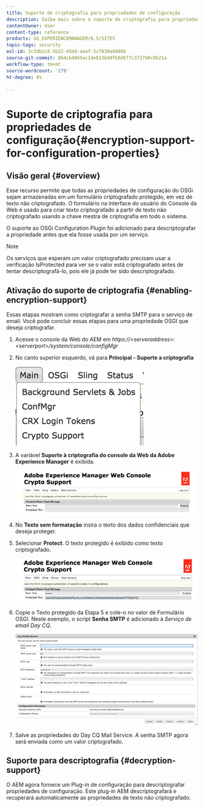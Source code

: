 ```yaml
---
title: Suporte de criptografia para propriedades de configuração
description: Saiba mais sobre o suporte de criptografia para propriedades de configuração fornecido no AEM.
contentOwner: User
content-type: reference
products: SG_EXPERIENCEMANAGER/6.5/SITES
topic-tags: security
exl-id: 3c3db1c8-5b22-45dd-aeaf-5cf830a9486b
source-git-commit: 8b4cb4065ec14e813b49fb0d577c372790c9b21a
workflow-type: tm+mt
source-wordcount: '279'
ht-degree: 0%

---
```


# Suporte de criptografia para propriedades de configuração{#encryption-support-for-configuration-properties}

## Visão geral {#overview}

Esse recurso permite que todas as propriedades de configuração do OSGi sejam armazenadas em um formulário criptografado protegido, em vez de texto não criptografado. O formulário na interface do usuário do Console da Web é usado para criar texto criptografado a partir de texto não criptografado usando a chave mestra de criptografia em todo o sistema.

O suporte ao OSGi Configuration Plugin foi adicionado para descriptografar a propriedade antes que ela fosse usada por um serviço.

>[!NOTE]
>
>Os serviços que esperam um valor criptografado precisam usar a verificação IsProtected para ver se o valor está criptografado antes de tentar descriptografá-lo, pois ele já pode ter sido descriptografado.

## Ativação do suporte de criptografia {#enabling-encryption-support}

Essas etapas mostram como criptografar a senha SMTP para o serviço de email. Você pode concluir essas etapas para uma propriedade OSGI que deseja criptografar.

1. Acesse o console da Web do AEM em *https://&lt;serveraddress>:&lt;serverport>/system/console/configMgr*
1. No canto superior esquerdo, vá para **Principal - Suporte a criptografia**

   ![chlimage_1-325](assets/chlimage_1-325.png)

1. A variável **Suporte à criptografia do console da Web da Adobe Experience Manager** é exibida.

   ![screen_shot_2018-08-01at113417am](assets/screen_shot_2018-08-01at113417am.png)

1. No **Texto sem formatação** insira o texto dos dados confidenciais que deseja proteger.
1. Selecionar **Protect**. O texto protegido é exibido como texto criptografado.

   ![screen_shot_2018-08-01at113844am](assets/screen_shot_2018-08-01at113844am.png)

1. Copie o Texto protegido da Etapa 5 e cole-o no valor de Formulário OSGI. Neste exemplo, o script **Senha SMTP** é adicionado à *Serviço de email Day CQ*.

   ![screen_shot_2016-12-18at105809pm](assets/screen_shot_2016-12-18at105809pm.png)

1. Salve as propriedades do Day CQ Mail Service. A senha SMTP agora será enviada como um valor criptografado.

## Suporte para descriptografia {#decryption-support}

O AEM agora fornece um Plug-in de configuração para descriptografar propriedades de configuração. Este plug-in AEM descriptografará e recuperará automaticamente as propriedades de texto não criptografado.
